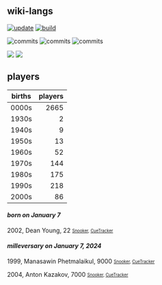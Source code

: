 ## wiki-langs
[![update](https://github.com/dreamerminsk/wiki-langs/actions/workflows/update-tables.yml/badge.svg)](https://github.com/dreamerminsk/wiki-langs/actions/workflows/update-tables.yml)
[![build](https://github.com/dreamerminsk/wiki-langs/actions/workflows/build.yml/badge.svg)](https://github.com/dreamerminsk/wiki-langs/actions/workflows/build.yml)

![commits](https://img.shields.io/github/commit-activity/y/dreamerminsk/wiki-langs)
![commits](https://img.shields.io/github/commit-activity/m/dreamerminsk/wiki-langs)
![commits](https://img.shields.io/github/commit-activity/w/dreamerminsk/wiki-langs)

![](https://img.shields.io/github/languages/code-size/dreamerminsk/wiki-langs)
![](https://img.shields.io/github/repo-size/dreamerminsk/wiki-langs)

## players
| births | players |
| :----: | ------: |
| 0000s | 2665 |
| 1930s | 2 |
| 1940s | 9 |
| 1950s | 13 |
| 1960s | 52 |
| 1970s | 144 |
| 1980s | 175 |
| 1990s | 218 |
| 2000s | 86 |

#### ***born on January  7***
2002, Dean Young, 22 <sub><sup>[Snooker](http://www.snooker.org/res/index.asp?player=2499), [CueTracker](http://cuetracker.net/Players/dean-young/)</sup></sub>


#### ***milleversary on January  7, 2024***
1999, Manasawin Phetmalaikul, 9000 <sub><sup>[Snooker](http://www.snooker.org/res/index.asp?player=1991), [CueTracker](http://cuetracker.net/Players/manasawin-phetmalaikul/)</sup></sub>

2004, Anton Kazakov, 7000 <sub><sup>[Snooker](http://www.snooker.org/res/index.asp?player=2767), [CueTracker](http://cuetracker.net/Players/anton-kazakov/)</sup></sub>



